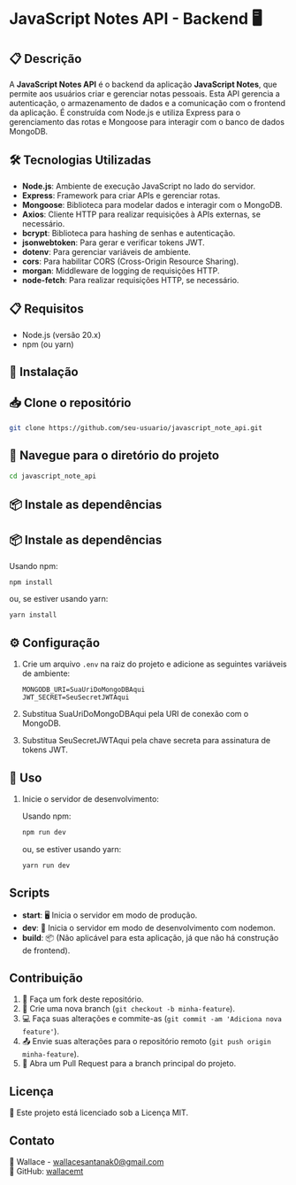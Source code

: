 # JavaScript Notes API - Backend 🖥️

## 📋 Descrição

A **JavaScript Notes API** é o backend da aplicação **JavaScript Notes**, que permite aos usuários criar e gerenciar notas pessoais. Esta API gerencia a autenticação, o armazenamento de dados e a comunicação com o frontend da aplicação. É construída com Node.js e utiliza Express para o gerenciamento das rotas e Mongoose para interagir com o banco de dados MongoDB.

## 🛠️ Tecnologias Utilizadas

- **Node.js**: Ambiente de execução JavaScript no lado do servidor.
- **Express**: Framework para criar APIs e gerenciar rotas.
- **Mongoose**: Biblioteca para modelar dados e interagir com o MongoDB.
- **Axios**: Cliente HTTP para realizar requisições à APIs externas, se necessário.
- **bcrypt**: Biblioteca para hashing de senhas e autenticação.
- **jsonwebtoken**: Para gerar e verificar tokens JWT.
- **dotenv**: Para gerenciar variáveis de ambiente.
- **cors**: Para habilitar CORS (Cross-Origin Resource Sharing).
- **morgan**: Middleware de logging de requisições HTTP.
- **node-fetch**: Para realizar requisições HTTP, se necessário.

## 📋 Requisitos

- Node.js (versão 20.x)
- npm (ou yarn)

## 🚀 Instalação

## 📥 Clone o repositório

```bash
git clone https://github.com/seu-usuario/javascript_note_api.git
```
## 📂 Navegue para o diretório do projeto

```bash
cd javascript_note_api
```
## 📦 Instale as dependências

## 📦 Instale as dependências

Usando npm:

```bash
npm install
```

ou, se estiver usando yarn:

```bash
yarn install
```

## ⚙️ Configuração

1. Crie um arquivo `.env` na raiz do projeto e adicione as seguintes variáveis de ambiente:

    ```env
    MONGODB_URI=SuaUriDoMongoDBAqui
    JWT_SECRET=SeuSecretJWTAqui
    ```

2. Substitua SuaUriDoMongoDBAqui pela URI de conexão com o MongoDB.
3. Substitua SeuSecretJWTAqui pela chave secreta para assinatura de tokens JWT.

## 🚀 Uso

1. Inicie o servidor de desenvolvimento:

    Usando npm:

    ```bash
    npm run dev
    ```

    ou, se estiver usando yarn:

    ```bash
    yarn run dev
    ```

## Scripts

- **start**: 🖥️ Inicia o servidor em modo de produção.
- **dev**: 🧪 Inicia o servidor em modo de desenvolvimento com nodemon.
- **build**: 📦 (Não aplicável para esta aplicação, já que não há construção de frontend).

## Contribuição

1. 🍴 Faça um fork deste repositório.
2. 🌿 Crie uma nova branch (`git checkout -b minha-feature`).
3. 💻 Faça suas alterações e commite-as (`git commit -am 'Adiciona nova feature'`).
4. 📤 Envie suas alterações para o repositório remoto (`git push origin minha-feature`).
5. 🔄 Abra um Pull Request para a branch principal do projeto.

## Licença

📜 Este projeto está licenciado sob a Licença MIT.

## Contato

📧 Wallace - [wallacesantanak0@gmail.com](mailto:wallacesantanak0@gmail.com)  
🐙 GitHub: [wallacemt](https://github.com/wallacemt)
